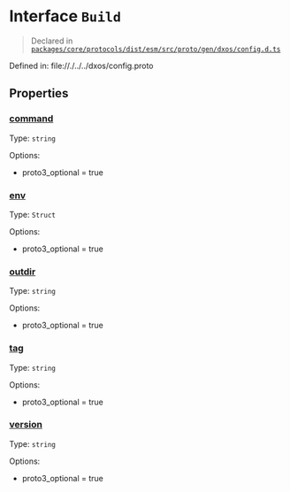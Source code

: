 # Interface `Build`
> Declared in [`packages/core/protocols/dist/esm/src/proto/gen/dxos/config.d.ts`]()

Defined in:
   file://./../../dxos/config.proto
## Properties
### [command]()
Type: <code>string</code>

Options:
  - proto3_optional = true
### [env]()
Type: <code>Struct</code>

Options:
  - proto3_optional = true
### [outdir]()
Type: <code>string</code>

Options:
  - proto3_optional = true
### [tag]()
Type: <code>string</code>

Options:
  - proto3_optional = true
### [version]()
Type: <code>string</code>

Options:
  - proto3_optional = true